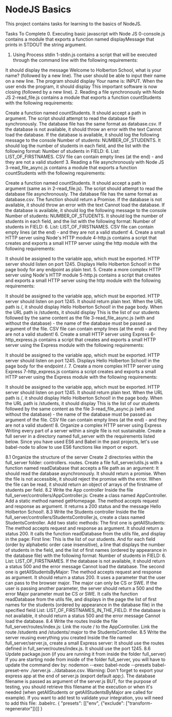 # NodeJS Basics

This project contains tasks for learning to the basics of NodeJS.

Tasks To Complete
 0. Executing basic javascript with Node JS
0-console.js contains a module that exports a function named displayMessage that prints in STDOUT the string argument.

 1. Using Process stdin
1-stdin.js contains a script that will be executed through the command line with the following requirements:

It should display the message Welcome to Holberton School, what is your name? (followed by a new line).
The user should be able to input their name on a new line.
The program should display Your name is: INPUT.
When the user ends the program, it should display This important software is now closing (followed by a new line).
 2. Reading a file synchronously with Node JS
2-read_file.js contains a module that exports a function countStudents with the following requirements:

Create a function named countStudents. It should accept a path in argument.
The script should attempt to read the database file synchronously.
The database file has the same format as database.csv.
If the database is not available, it should throw an error with the text Cannot load the database.
If the database is available, it should log the following message to the console Number of students: NUMBER_OF_STUDENTS.
It should log the number of students in each field, and the list with the following format: Number of students in FIELD: 6. List: LIST_OF_FIRSTNAMES.
CSV file can contain empty lines (at the end) - and they are not a valid student!
 3. Reading a file asynchronously with Node JS
3-read_file_async.js contains a module that exports a function countStudents with the following requirements:

Create a function named countStudents. It should accept a path in argument (same as in 2-read_file.js).
The script should attempt to read the database file asynchronously.
The database file has the same format as database.csv.
The function should return a Promise.
If the database is not available, it should throw an error with the text Cannot load the database.
If the database is available, it should log the following message to the console Number of students: NUMBER_OF_STUDENTS.
It should log the number of students in each field, and the list with the following format: Number of students in FIELD: 6. List: LIST_OF_FIRSTNAMES.
CSV file can contain empty lines (at the end) - and they are not a valid student!
 4. Create a small HTTP server using Node's HTTP module
4-http.js contains a script that creates and exports a small HTTP server using the http module with the following requirements:

It should be assigned to the variable app, which must be exported.
HTTP server should listen on port 1245.
Displays Hello Holberton School! in the page body for any endpoint as plain text.
 5. Create a more complex HTTP server using Node's HTTP module
5-http.js contains a script that creates and exports a small HTTP server using the http module with the following requirements:

It should be assigned to the variable app, which must be exported.
HTTP server should listen on port 1245.
It should return plain text.
When the URL path is /, it should display Hello Holberton School! in the page body.
When the URL path is /students, it should display This is the list of our students followed by the same content as the file 3-read_file_async.js (with and without the database) - the name of the database must be passed as argument of the file.
CSV file can contain empty lines (at the end) - and they are not a valid student!
 6. Create a small HTTP server using Express
6-http_express.js contains a script that creates and exports a small HTTP server using the Express module with the following requirements:

It should be assigned to the variable app, which must be exported.
HTTP server should listen on port 1245.
Displays Hello Holberton School! in the page body for the endpoint /.
 7. Create a more complex HTTP server using Express
7-http_express.js contains a script creates and exports a small HTTP server using the Express module with the following requirements:

It should be assigned to the variable app, which must be exported.
HTTP server should listen on port 1245.
It should return plain text.
When the URL path is /, it should display Hello Holberton School! in the page body.
When the URL path is /students, it should display This is the list of our students followed by the same content as the file 3-read_file_async.js (with and without the database) - the name of the database must be passed as argument of the file.
CSV file can contain empty lines (at the end) - and they are not a valid student!
 8. Organize a complex HTTP server using Express
Writing every part of a server within a single file is not sustainable. Create a full server in a directory named full_server with the requirements listed below.
Since you have used ES6 and Babel in the past projects, let's use babel-node to allow to use ES6 functions like import or export.

8.1 Organize the structure of the server
Create 2 directories within the full_server folder:
controllers.
routes.
Create a file full_server/utils.js with a function named readDatabase that accepts a file path as an argument:
It should read the database asynchronously.
It should return a promise.
When the file is not accessible, it should reject the promise with the error.
When the file can be read, it should return an object of arrays of the firstname of students per field.
8.2 Write the App controller
Inside the file full_server/controllers/AppController.js:
Create a class named AppController. Add a static method named getHomepage.
The method accepts request and response as argument. It returns a 200 status and the message Hello Holberton School!.
8.3 Write the Students controller
Inside the file full_server/controllers/StudentsController.js, create a class named StudentsController. Add two static methods:
The first one is getAllStudents:
The method accepts request and response as argument.
It should return a status 200.
It calls the function readDatabase from the utils file, and display in the page:
First line: This is the list of our students.
And for each field (order by alphabetic order case insensitive), a line that displays the number of students in the field, and the list of first names (ordered by appearance in the database file) with the following format: Number of students in FIELD: 6. List: LIST_OF_FIRSTNAMES.
If the database is not available, it should return a status 500 and the error message Cannot load the database.
The second one is getAllStudentsByMajor:
The method accepts request and response as argument.
It should return a status 200.
It uses a parameter that the user can pass to the browser major. The major can only be CS or SWE. If the user is passing another parameter, the server should return a 500 and the error Major parameter must be CS or SWE.
It calls the function readDatabase from the utils file, and displays in the page the list of first names for the students (ordered by appearance in the database file) in the specified field List: LIST_OF_FIRSTNAMES_IN_THE_FIELD.
If the database is not available, it should return a status 500 and the error message Cannot load the database.
8.4 Write the routes
Inside the file full_server/routes/index.js:
Link the route / to the AppController.
Link the route /students and /students/:major to the StudentsController.
8.5 Write the server reusing everything you created
Inside the file named full_server/server.js, create a small Express server:
It should use the routes defined in full_server/routes/index.js.
It should use the port 1245.
8.6 Update package.json (if you are running it from inside the folder full_server)
If you are starting node from inside of the folder full_server, you will have to update the command dev by: nodemon --exec babel-node --presets babel-preset-env ./server.js ../database.csv.
Warning:
Don't forget to export your express app at the end of server.js (export default app;).
The database filename is passed as argument of the server.js BUT, for the purpose of testing, you should retrieve this filename at the execution or when it's needed (when getAllStudents or getAllStudentsByMajor are called for example).
If you want to add test to validate your integration, you will need to add this file: .babelrc.
{
    "presets": [["env", {"exclude": ["transform-regenerator"]}]]
}
